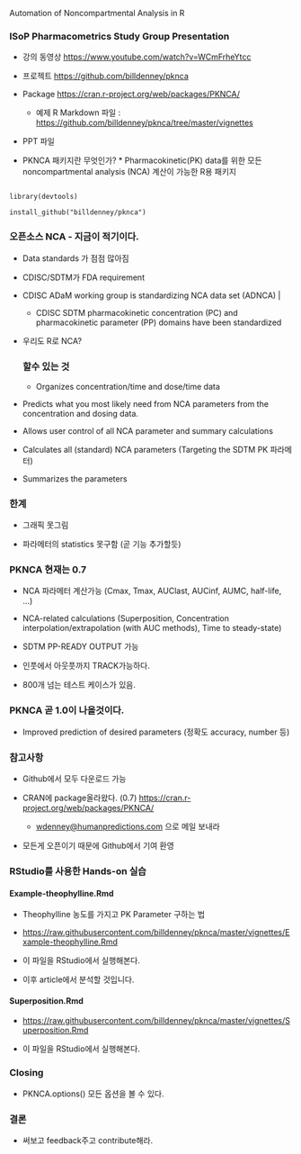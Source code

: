 
Automation of Noncompartmental Analysis in R 

### ISoP Pharmacometrics Study Group Presentation
* 강의 동영상 https://www.youtube.com/watch?v=WCmFrheYtcc
* 프로젝트 https://github.com/billdenney/pknca
* Package https://cran.r-project.org/web/packages/PKNCA/ 
    * 예제 R Markdown 파일 : https://github.com/billdenney/pknca/tree/master/vignettes
* PPT 파일 
* PKNCA 패키지란 무엇인가?  * Pharmacokinetic(PK) data를 위한 모든 noncompartmental analysis (NCA) 계산이 가능한 R용 패키지

```
library(devtools)
install_github("billdenney/pknca")
```

### 오픈소스 NCA - 지금이 적기이다.

* Data standards 가 점점 많아짐
* CDISC/SDTM가 FDA requirement
* CDISC ADaM working group is standardizing NCA data set (ADNCA) | 
    * CDISC SDTM pharmacokinetic concentration (PC) and pharmacokinetic parameter (PP) domains have been standardized 
* 우리도 R로 NCA?
    
    ### 할수 있는 것
    
    * Organizes concentration/time and dose/time data
* Predicts what you most likely need from NCA parameters from the concentration and dosing data.
* Allows user control of all NCA parameter and summary calculations
* Calculates all (standard) NCA parameters (Targeting the SDTM PK 파라메터)
* Summarizes the parameters 

### 한계 
* 그래픽 못그림
* 파라메터의 statistics 못구함 (곧 기능 추가할듯)

### PKNCA 현재는 0.7
* NCA 파라메터 계산가능 (Cmax, Tmax, AUClast, AUCinf, AUMC, half-life, …)
* NCA-related calculations (Superposition, Concentration interpolation/extrapolation (with AUC methods), Time to steady-state)
* SDTM PP-READY OUTPUT 가능
* 인풋에서 아웃풋까지 TRACK가능하다.
* 800개 넘는 테스트 케이스가 있음.

### PKNCA 곧 1.0이 나올것이다.
* Improved prediction of desired parameters (정확도 accuracy, number 등)

### 참고사항
* Github에서 모두 다운로드 가능
* CRAN에 package올라왔다. (0.7) https://cran.r-project.org/web/packages/PKNCA/ 
    * wdenney@humanpredictions.com 으로 메일 보내라
* 모든게 오픈이기 때문에 Github에서 기여 환영

### RStudio를 사용한 Hands-on 실습
#### Example-theophylline.Rmd
* Theophylline 농도를 가지고 PK Parameter 구하는 법
* https://raw.githubusercontent.com/billdenney/pknca/master/vignettes/Example-theophylline.Rmd 
* 이 파일을 RStudio에서 실행해본다.
* 이후 article에서 분석할 것입니다.

#### Superposition.Rmd
* https://raw.githubusercontent.com/billdenney/pknca/master/vignettes/Superposition.Rmd
* 이 파일을 RStudio에서 실행해본다.

### Closing
* PKNCA.options() 모든 옵션을 볼 수 있다.

### 결론
* 써보고 feedback주고 contribute해라.
